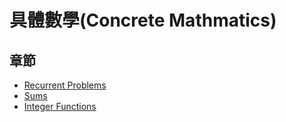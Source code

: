 # 具體數學(Concrete Mathmatics)

## 章節
* [Recurrent Problems](./recurrents_problems.md)
* [Sums](sums.md)
* [Integer Functions](integer_functions.md)
